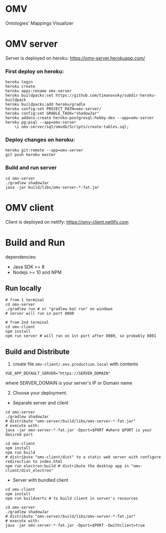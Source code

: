 # OMV
Ontologies' Mappings Visualizer

# OMV server
Server is deployed on heroku: https://omv-server.herokuapp.com/

### First deploy on heroku:
```
heroku login
heroku create
heroku apps:rename omv-server
heroku buildpacks:set https://github.com/timanovsky/subdir-heroku-buildpack
heroku buildpacks:add heroku/gradle
heroku config:set PROJECT_PATH=omv-server/
heroku config:set GRADLE_TASK="shadowJar"
heroku addons:create heroku-postgresql:hobby-dev --app=omv-server
heroku pg:psql --app=omv-server
    \i omv-server/sql/omvdb/Scripts/create-tables.sql;
```

### Deploy changes on heroku:
```
heroku git:remote --app=omv-server
git push heroku master
```

### Build and run server
```
cd omv-server
./gradlew shadowJar
java -jar build/libs/omv-server-*-fat.jar
```

# OMV client
Client is deployed on netlify: https://omv-client.netlify.com

# Build and Run
dependencies:
  - Java SDK >= 8
  - Nodejs >= 10 and NPM

## Run locally
```
# from 1 terminal
cd omv-server
./gradlew run # or "gradlew.bat run" on windows
# server will run in port 8080

# from 2nd terminal
cd omv-client
npm install
npm run server # will run on 1st port after 8080, so probably 8081
```

## Build and Distribute
  1. create file `omv-client/.env.production.local` with contents
```
VUE_APP_DEFAULT_SERVER="https://SERVER_DOMAIN"
```
where SERVER_DOMAIN is your server's IP or Domain name

  2. Choose your deployment.
  - Separate server and client
```
cd omv-server
./gradlew shadowJar
# distribute "omv-server/build/libs/omv-server-*-fat.jar"
# execute with:
java -jar omv-server-*-fat.jar -Dport=$PORT #where $PORT is your desired port

cd omv-client
npm install
npm run build
# distribute "omv-client/dist" to a static web server with configure redirection to index.html
npm run electron:build # distribute the desktop app in "omv-client/dist_electron"
```

  - Server with bundled client
```
cd omv-client
npm install
npm run buildvertx # to build client in server's resources

cd omv-server
./gradlew shadowJar
# distribute "omv-server/build/libs/omv-server-*-fat.jar"
# execute with:
java -jar omv-server-*-fat.jar -Dport=$PORT -Dwithclient=true
```